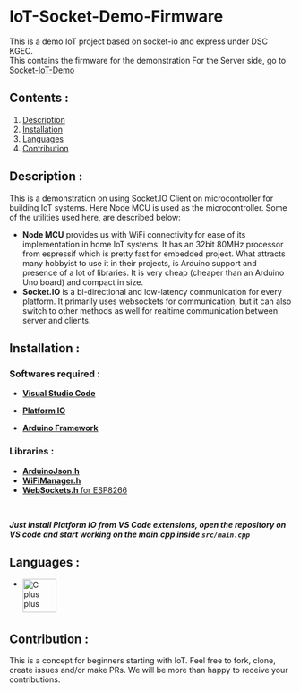 # **IoT-Socket-Demo-Firmware**

This is a demo IoT project based on socket-io and express under DSC KGEC.<br>
This contains the firmware for the demonstration
For the Server side, go to [Socket-IoT-Demo](https://github.com/DSCKGEC/IoT-Socket-Demo)
<br>

## **Contents :**
1. [Description](#description)
0. [Installation](#installation)
0. [Languages](#languages)
0. [Contribution](#contribution)

## **Description :**

This is a demonstration on using Socket.IO Client on microcontroller for building IoT systems. Here Node MCU is used as the microcontroller. Some of the utilities used here, are described below:
- **Node MCU** provides us with WiFi connectivity for ease of its implementation in home IoT systems. It has an 32bit 80MHz processor from espressif which is pretty fast for embedded project. What attracts many hobbyist to use it in their projects, is Arduino support and presence of a lot of libraries. It is very cheap (cheaper than an Arduino Uno board) and compact in size.
- **Socket.IO** is a bi-directional and low-latency communication for every platform. It primarily uses websockets for communication, but it can also switch to other methods as well for realtime communication between server and clients.

## **Installation :**
### Softwares required :

- [**Visual Studio Code**](https://code.visualstudio.com/)

- [**Platform IO**](https://platformio.org/)

- [**Arduino Framework**](https://www.arduino.cc/)

### Libraries :
- [**ArduinoJson.h**](https://github.com/bblanchon/ArduinoJson.git)
- [**WiFiManager.h**](https://github.com/tzapu/WiFiManager.git)
- [**WebSockets.h** for ESP8266](https://github.com/Links2004/arduinoWebSockets.git)
<br>

***Just install Platform IO from VS Code extensions, open the repository on VS code and start working on the main.cpp inside ```src/main.cpp```***


## **Languages :**

- <img align="left" alt="C plus plus" width="60px" src="https://user-images.githubusercontent.com/72512900/146313275-30ec5b18-531f-4444-a777-025ff4deacbb.png" />
<br>

<br>

## **Contribution :**
This is a concept for beginners starting with IoT. Feel free to fork, clone, create issues and/or make PRs. We will be more than happy to receive your contributions.

